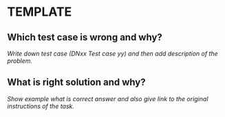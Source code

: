 # TEMPLATE

## Which test case is wrong and why?
_Write down test case (DNxx Test case yy) and then add description of the problem._

## What is right solution and why?
_Show example what is correct answer and also give link to the original instructions
of the task._
